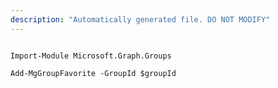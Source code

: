 ```yaml
---
description: "Automatically generated file. DO NOT MODIFY"
---
```


```powershellv2

Import-Module Microsoft.Graph.Groups

Add-MgGroupFavorite -GroupId $groupId

```